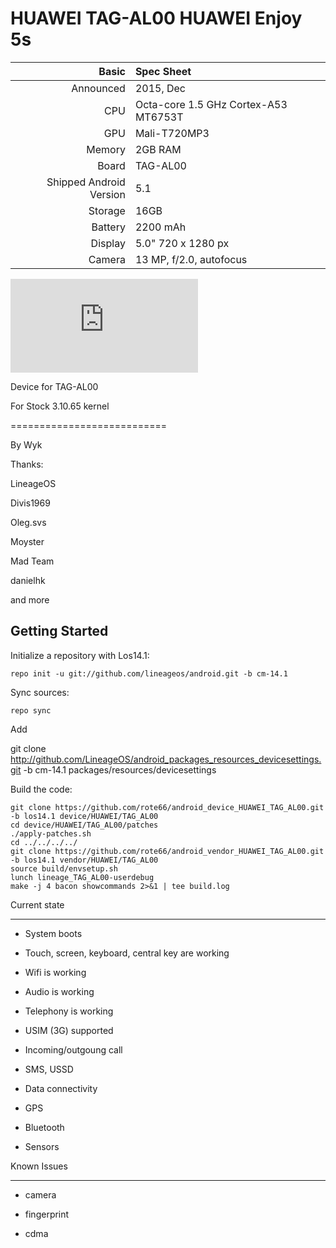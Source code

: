 HUAWEI TAG-AL00 
HUAWEI Enjoy 5s 
=============

Basic   | Spec Sheet
-------:|:-------------------------
Announced | 2015, Dec
CPU     | Octa-core 1.5 GHz Cortex-A53 MT6753T
GPU     | Mali-T720MP3
Memory  | 2GB RAM
Board   | TAG-AL00
Shipped Android Version | 5.1
Storage | 16GB
Battery | 2200 mAh
Display | 5.0" 720 x 1280 px
Camera  | 13 MP, f/2.0, autofocus

![Huawei Enjoy 5s](http://www.pconline.com.cn/images/html/viewpic_pconline.htm?http://img.pconline.com.cn/images/product/6085/608591/q.jpg)

Device for TAG-AL00

For Stock 3.10.65 kernel

===========================

By Wyk

Thanks:

LineageOS

Divis1969

Oleg.svs

Moyster

Mad Team

danielhk

and more

Getting Started
---------------

Initialize a repository with Los14.1:

    repo init -u git://github.com/lineageos/android.git -b cm-14.1
    
Sync sources:    

    repo sync
    
Add 
  
   git clone http://github.com/LineageOS/android_packages_resources_devicesettings.git -b cm-14.1 packages/resources/devicesettings

Build the code:
    
    git clone https://github.com/rote66/android_device_HUAWEI_TAG_AL00.git -b los14.1 device/HUAWEI/TAG_AL00
    cd device/HUAWEI/TAG_AL00/patches
    ./apply-patches.sh
    cd ../../../../
    git clone https://github.com/rote66/android_vendor_HUAWEI_TAG_AL00.git -b los14.1 vendor/HUAWEI/TAG_AL00
    source build/envsetup.sh
    lunch lineage_TAG_AL00-userdebug
    make -j 4 bacon showcommands 2>&1 | tee build.log

Current state

-------------

- System boots

- Touch, screen, keyboard, central key are working

- Wifi is working

- Audio is working

- Telephony is working 

- USIM (3G) supported

- Incoming/outgoung call

- SMS, USSD

- Data connectivity

- GPS

- Bluetooth

- Sensors

Known Issues

-------------

- camera

- fingerprint

- cdma
